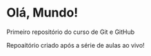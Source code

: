 # Olá, Mundo!
 Primeiro repositório do curso de Git e GitHub

 Repoaitório criado após a série de aulas ao vivo! 
